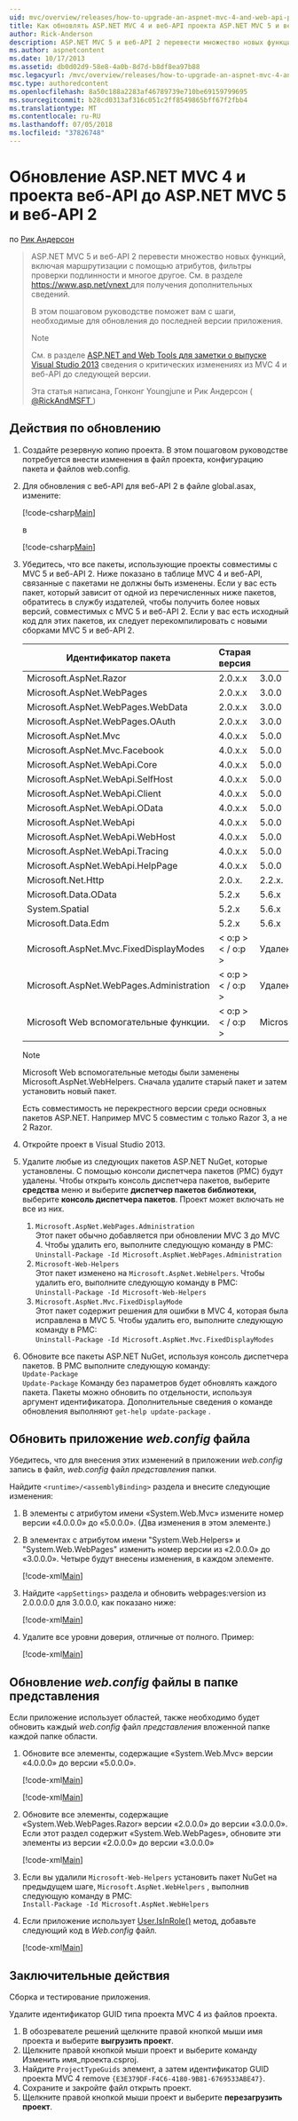 ```yaml
---
uid: mvc/overview/releases/how-to-upgrade-an-aspnet-mvc-4-and-web-api-project-to-aspnet-mvc-5-and-web-api-2
title: Как обновлять ASP.NET MVC 4 и веб-API проекта ASP.NET MVC 5 и веб-API 2 | Документация Майкрософт
author: Rick-Anderson
description: ASP.NET MVC 5 и веб-API 2 перевести множество новых функций, включая маршрутизации с помощью атрибутов, фильтры проверки подлинности и многое другое.
ms.author: aspnetcontent
ms.date: 10/17/2013
ms.assetid: db0d02d9-58e8-4a0b-8d7d-b8df8ea97b88
msc.legacyurl: /mvc/overview/releases/how-to-upgrade-an-aspnet-mvc-4-and-web-api-project-to-aspnet-mvc-5-and-web-api-2
msc.type: authoredcontent
ms.openlocfilehash: 8a50c188a2283af46789739e710be69159799695
ms.sourcegitcommit: b28cd0313af316c051c2ff8549865bff67f2fbb4
ms.translationtype: MT
ms.contentlocale: ru-RU
ms.lasthandoff: 07/05/2018
ms.locfileid: "37826748"
---
```

<a name="how-to-upgrade-an-aspnet-mvc-4-and-web-api-project-to-aspnet-mvc-5-and-web-api-2"></a>Обновление ASP.NET MVC 4 и проекта веб-API до ASP.NET MVC 5 и веб-API 2
====================
по [Рик Андерсон](https://github.com/Rick-Anderson)

> ASP.NET MVC 5 и веб-API 2 перевести множество новых функций, включая маршрутизации с помощью атрибутов, фильтры проверки подлинности и многое другое. См. в разделе [ https://www.asp.net/vnext ](https://www.asp.net/core) для получения дополнительных сведений.
> 
> В этом пошаговом руководстве поможет вам с шаги, необходимые для обновления до последней версии приложения.  
> 
> > [!NOTE]
> > См. в разделе [ASP.NET and Web Tools для заметки о выпуске Visual Studio 2013](../../../visual-studio/overview/2013/release-notes.md) сведения о критических изменениях из MVC 4 и веб-API до следующей версии.
> 
>   
> 
> Эта статья написана, Гонконг Youngjune и Рик Андерсон ( [ @RickAndMSFT ](https://twitter.com/#!/RickAndMSFT) )


## <a name="upgrade-steps"></a>Действия по обновлению

1. Создайте резервную копию проекта. В этом пошаговом руководстве потребуется внести изменения в файл проекта, конфигурацию пакета и файлов web.config.
2. Для обновления с веб-API для веб-API 2 в файле global.asax, измените:

    [!code-csharp[Main](how-to-upgrade-an-aspnet-mvc-4-and-web-api-project-to-aspnet-mvc-5-and-web-api-2/samples/sample1.cs)]

   в

    [!code-csharp[Main](how-to-upgrade-an-aspnet-mvc-4-and-web-api-project-to-aspnet-mvc-5-and-web-api-2/samples/sample2.cs)]
3. Убедитесь, что все пакеты, использующие проекты совместимы с MVC 5 и веб-API 2. Ниже показано в таблице MVC 4 и веб-API, связанные с пакетами не должны быть изменены. Если у вас есть пакет, который зависит от одной из перечисленных ниже пакетов, обратитесь в службу издателей, чтобы получить более новых версий, совместимых с MVC 5 и веб-API 2. Если у вас есть исходный код для этих пакетов, их следует перекомпилировать с новыми сборками MVC 5 и веб-API 2.   

    | **Идентификатор пакета** | **Старая версия** | **Новая версия** |
    | --- | --- | --- |
    | Microsoft.AspNet.Razor | 2.0.x.x | 3.0.0 |
    | Microsoft.AspNet.WebPages | 2.0.x.x | 3.0.0 |
    | Microsoft.AspNet.WebPages.WebData | 2.0.x.x | 3.0.0 |
    | Microsoft.AspNet.WebPages.OAuth | 2.0.x.x | 3.0.0 |
    | Microsoft.AspNet.Mvc | 4.0.x.x | 5.0.0 |
    | Microsoft.AspNet.Mvc.Facebook | 4.0.x.x | 5.0.0 |
    | Microsoft.AspNet.WebApi.Core | 4.0.x.x | 5.0.0 |
    | Microsoft.AspNet.WebApi.SelfHost | 4.0.x.x | 5.0.0 |
    | Microsoft.AspNet.WebApi.Client | 4.0.x.x | 5.0.0 |
    | Microsoft.AspNet.WebApi.OData | 4.0.x.x | 5.0.0 |
    | Microsoft.AspNet.WebApi | 4.0.x.x | 5.0.0 |
    | Microsoft.AspNet.WebApi.WebHost | 4.0.x.x | 5.0.0 |
    | Microsoft.AspNet.WebApi.Tracing | 4.0.x.x | 5.0.0 |
    | Microsoft.AspNet.WebApi.HelpPage | 4.0.x.x | 5.0.0 |
    | Microsoft.Net.Http | 2.0.x. | 2.2.x. |
    | Microsoft.Data.OData | 5.2.x | 5.6.x |
    | System.Spatial | 5.2.x | 5.6.x |
    | Microsoft.Data.Edm | 5.2.x | 5.6.x |
    | Microsoft.AspNet.Mvc.FixedDisplayModes | < o:p >< / o:p > | Удаленная |
    | Microsoft.AspNet.WebPages.Administration | < o:p >< / o:p > | Удаленная |
    | Microsoft Web вспомогательные функции. | < o:p >< / o:p > | Microsoft.AspNet.WebHelpers |

    > [!NOTE]
    > Microsoft Web вспомогательные методы были заменены Microsoft.AspNet.WebHelpers. Сначала удалите старый пакет и затем установить новый пакет.   
    >   
    > Есть совместимость не перекрестного версии среди основных пакетов ASP.NET. Например MVC 5 совместим с только Razor 3, а не 2 Razor.
4. Откройте проект в Visual Studio 2013.
5. Удалите любые из следующих пакетов ASP.NET NuGet, которые установлены. С помощью консоли диспетчера пакетов (PMC) будут удалены. Чтобы открыть консоль диспетчера пакетов, выберите **средства** меню и выберите **диспетчер пакетов библиотеки,** выберите **консоль диспетчера пакетов**. Проект может включать не все из них.

    1. `Microsoft.AspNet.WebPages.Administration`  
   Этот пакет обычно добавляется при обновлении MVC 3 до MVC 4. Чтобы удалить его, выполните следующую команду в PMC:  
        `Uninstall-Package -Id Microsoft.AspNet.WebPages.Administration`
    2. `Microsoft-Web-Helpers`   
   Этот пакет изменено на `Microsoft.AspNet.WebHelpers`. Чтобы удалить его, выполните следующую команду в PMC:  
        `Uninstall-Package -Id Microsoft-Web-Helpers`
    3. `Microsoft.AspNet.Mvc.FixedDisplayMode`  
   Этот пакет содержит решения для ошибки в MVC 4, которая была исправлена в MVC 5. Чтобы удалить его, выполните следующую команду в PMC:  
        `Uninstall-Package -Id Microsoft.AspNet.Mvc.FixedDisplayModes`
6. Обновите все пакеты ASP.NET NuGet, используя консоль диспетчера пакетов. В PMC выполните следующую команду:  
    `Update-Package`  
   `Update-Package` Команду без параметров будет обновлять каждого пакета. Пакеты можно обновить по отдельности, используя аргумент идентификатора. Дополнительные сведения о команде обновления выполняют `get-help update-package` .

## <a name="update-the-application-webconfig-file"></a>Обновить приложение *web.config* файла

Убедитесь, что для внесения этих изменений в приложении *web.config* запись в файл, *web.config* файл *представления* папки.

Найдите `<runtime>/<assemblyBinding>` раздела и внесите следующие изменения:

1. В элементы с атрибутом имени «System.Web.Mvc» измените номер версии «4.0.0.0» до «5.0.0.0». (Два изменения в этом элементе.)
2. В элементах с атрибутом имени &quot;System.Web.Helpers» и &quot;System.Web.WebPages&quot; изменить номер версии из «2.0.0.0» до «3.0.0.0». Четыре будут внесены изменения, в каждом элементе.

    [!code-xml[Main](how-to-upgrade-an-aspnet-mvc-4-and-web-api-project-to-aspnet-mvc-5-and-web-api-2/samples/sample3.xml?highlight=6,10,14)]
3. Найдите `<appSettings>` раздела и обновить webpages:version из 2.0.0.0.0 для 3.0.0.0, как показано ниже:

    [!code-xml[Main](how-to-upgrade-an-aspnet-mvc-4-and-web-api-project-to-aspnet-mvc-5-and-web-api-2/samples/sample4.xml?highlight=2)]
4. Удалите все уровни доверия, отличные от полного. Пример:

    [!code-xml[Main](how-to-upgrade-an-aspnet-mvc-4-and-web-api-project-to-aspnet-mvc-5-and-web-api-2/samples/sample5.xml?highlight=2)]

## <a name="update-the-webconfig-files-under-the-views-folder"></a>Обновление *web.config* файлы в папке представления

Если приложение использует областей, также необходимо будет обновить каждый *web.config* файл *представления* вложенной папке каждой папке области.

1. Обновите все элементы, содержащие «System.Web.Mvc» версии «4.0.0.0» до версии «5.0.0.0».  

    [!code-xml[Main](how-to-upgrade-an-aspnet-mvc-4-and-web-api-project-to-aspnet-mvc-5-and-web-api-2/samples/sample6.xml?highlight=2)]

    [!code-xml[Main](how-to-upgrade-an-aspnet-mvc-4-and-web-api-project-to-aspnet-mvc-5-and-web-api-2/samples/sample7.xml?highlight=4-6,8)]
2. Обновите все элементы, содержащие «System.Web.WebPages.Razor» версии «2.0.0.0» до версии «3.0.0.0». Если этот раздел содержит «System.Web.WebPages», обновите эти элементы из версии «2.0.0.0» до версии «3.0.0.0»  

    [!code-xml[Main](how-to-upgrade-an-aspnet-mvc-4-and-web-api-project-to-aspnet-mvc-5-and-web-api-2/samples/sample8.xml?highlight=3-5)]
3. Если вы удалили `Microsoft-Web-Helpers` установить пакет NuGet на предыдущем шаге, `Microsoft.AspNet.WebHelpers` , выполнив следующую команду в PMC:  
    `Install-Package -Id Microsoft.AspNet.WebHelpers`
4. Если приложение использует [User.IsInRole()](https://msdn.microsoft.com/en-us/library/system.web.security.roleprincipal.isinrole(v=vs.110).aspx) метод, добавьте следующий код в *Web.config* файл.

    [!code-xml[Main](how-to-upgrade-an-aspnet-mvc-4-and-web-api-project-to-aspnet-mvc-5-and-web-api-2/samples/sample9.xml)]

## <a name="final-steps"></a>Заключительные действия

Сборка и тестирование приложения.

Удалите идентификатор GUID типа проекта MVC 4 из файлов проекта.

1. В обозревателе решений щелкните правой кнопкой мыши имя проекта и выберите **выгрузить проект**.
2. Щелкните правой кнопкой мыши проект и выберите команду Изменить имя_проекта.csproj.
3. Найдите `ProjectTypeGuids` элемент, а затем идентификатор GUID проекта MVC 4 remove `{E3E379DF-F4C6-4180-9B81-6769533ABE47}`.
4. Сохраните и закройте файл открыть проект.
5. Щелкните правой кнопкой мыши проект и выберите **перезагрузить проект**.
